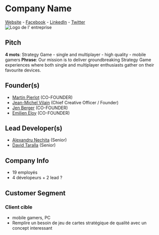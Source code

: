 # Company Name
[Website](#https://www.abrakam.com/) - [Facebook](https://www.facebook.com/Abrakam-221250967904818/) - [LinkedIn](https://www.linkedin.com/company/abrakam/) - [Twitter](https://twitter.com/abrakamstudio?lang=en)  
![Logo de l' entreprise](https://content.digitalwallonia.be/profile/11224-20160127104105000/abrakam-logo1-300x300.png)
## Pitch
**4 mots**: Strategy Game - single and multiplayer - high quality - mobile gamers
**Phrase**: Our mission is to deliver groundbreaking Strategy Game experiences where both single and multiplayer enthusiasts gather on their favourite devices. 

## Founder(s)
- [Martin Pierlot](https://be.linkedin.com/in/martinpierlot/en) (CO-FOUNDER)
- [Jean-Michel Vilain](https://be.linkedin.com/in/jeanmichelvilain) (Chief Creative Officer / Founder)
- [Jen Berger](https://be.linkedin.com/in/jen-berger-01732270) (CO-FOUNDER)
- [Emilien Eloy](https://be.linkedin.com/in/emilieneloy) (CO-FOUNDER)

## Lead Developer(s)
- [Alexandru Nechita](https://www.linkedin.com/in/alexnechita/) (Senior)
- [David Taralla](https://www.linkedin.com/in/davidtaralla/) (Senior)
## Company Info
 - 19 employés
 - 4 dévelopeurs + 2 lead ?

## Customer Segment
### Client cible
- mobile gamers, PC
- Remplire un besoin de jeu de cartes stratégique de qualité avec un concept interessant